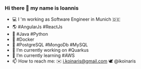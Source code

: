 ### Hi there 👋 my name is Ioannis

- :computer: I 'm working as Software Engineer in Munich :de:
- :earth_americas: #AngularJs #ReactJs
- :wrench: #Java #Python
- :whale: #Docker
- :open_file_folder: #PostgreSQL #MongoDb #MySQL
- :pencil: I’m currently working on #Quarkus
- :book: I’m currently learning #AWS
- 📫 How to reach me: :envelope: i.koinaris@gmail.com :dove: @ikoinaris
